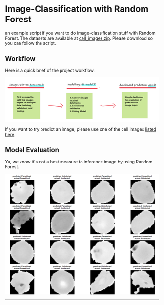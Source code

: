 # Image-Classification with Random Forest


an example script if you want to do image-classification stuff with Random Forest. The datasets are available at [cell_images.zip](ftp://lhcftp.nlm.nih.gov/Open-Access-Datasets/Malaria/cell_images.zip). Please download so you can follow the script.

## Workflow

Here is a quick brief of the project workflow.

![](assets/workflow.png)


If you want to try predict an image, please use one of the cell images [listed here](https://drive.google.com/drive/folders/1W0xH-VF1aWkWjGLvXCIEmkCBSbvGnMsq?usp=sharing).

## Model Evaluation

Ya, we know it's not a best measure to inference image by using Random Forest.

![](assets/model-eval.png)

-----